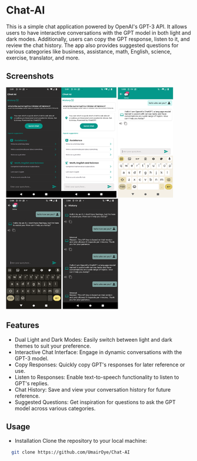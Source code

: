 # Chat-AI

This is a simple chat application powered by OpenAI's GPT-3 API. It allows users to have interactive conversations with the GPT model in both light and dark modes. Additionally, users can copy the GPT response, listen to it, and review the chat history. The app also provides suggested questions for various categories like business, assistance, math, English, science, exercise, translator, and more.

## Screenshots

<img width="150" height="300" src="https://github.com/UmairOye/Chat-AI/blob/main/screenshots/Screenshot_20231102-170127.png" alt="Image" ><img width="150" height="300" src="https://github.com/UmairOye/Chat-AI/blob/main/screenshots/Screenshot_20231102-170136.png" alt="Image" > <img width="150" height="300" src="https://github.com/UmairOye/Chat-AI/blob/main/screenshots/Screenshot_20231102-170301.png" alt="Image" >  <img width="150" height="300" src="https://github.com/UmairOye/Chat-AI/blob/main/screenshots/Screenshot_20231102-170415.png" alt="Image" >  <img width="150" height="300" src="https://github.com/UmairOye/Chat-AI/blob/main/screenshots/Screenshot_20231102-170434.png" alt="Image" > 

## Features

- Dual Light and Dark Modes: Easily switch between light and dark themes to suit your preference.
- Interactive Chat Interface: Engage in dynamic conversations with the GPT-3 model.
- Copy Responses: Quickly copy GPT's responses for later reference or use.
- Listen to Responses: Enable text-to-speech functionality to listen to GPT's replies.
- Chat History: Save and view your conversation history for future reference.
- Suggested Questions: Get inspiration for questions to ask the GPT model across various categories.

## Usage
- Installation
Clone the repository to your local machine:

 ```bash
   git clone https://github.com/UmairOye/Chat-AI
   ```

